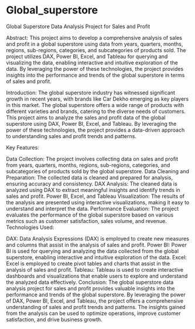 # Global_superstore
Global Superstore Data Analysis Project for Sales and Profit

Abstract: This project aims to develop a comprehensive analysis of sales and profit in a global superstore using data from years, quarters, months, regions, sub-regions, categories, and subcategories of products sold. The project utilizes DAX, Power BI, Excel, and Tableau for querying and visualizing the data, enabling interactive and intuitive exploration of the data. By leveraging the power of these technologies, the project provides insights into the performance and trends of the global superstore in terms of sales and profit.

Introduction: The global superstore industry has witnessed significant growth in recent years, with brands like Car Dekho emerging as key players in this market. The global superstore offers a wide range of products with different varieties and brands, catering to the diverse needs of customers. This project aims to analyze the sales and profit data of the global superstore using DAX, Power BI, Excel, and Tableau. By leveraging the power of these technologies, the project provides a data-driven approach to understanding sales and profit trends and patterns.

Key Features:

Data Collection: The project involves collecting data on sales and profit from years, quarters, months, regions, sub-regions, categories, and subcategories of products sold by the global superstore.
Data Cleaning and Preparation: The collected data is cleaned and prepared for analysis, ensuring accuracy and consistency.
DAX Analysis: The cleaned data is analyzed using DAX to extract meaningful insights and identify trends in sales and profit.
Power BI, Excel, and Tableau Visualization: The results of the analysis are presented using interactive visualizations, making it easy to understand and interpret the data.
Performance Evaluation: The project evaluates the performance of the global superstore based on various metrics such as customer satisfaction, sales volume, and revenue.
Technologies Used:

DAX: Data Analysis Expressions (DAX) is employed to create new measures and columns that assist in the analysis of sales and profit.
Power BI: Power BI is used for querying and analyzing the data collected from the global superstore, enabling interactive and intuitive exploration of the data.
Excel: Excel is employed to create pivot tables and charts that assist in the analysis of sales and profit.
Tableau: Tableau is used to create interactive dashboards and visualizations that enable users to explore and understand the analyzed data effectively.
Conclusion: The global superstore data analysis project for sales and profit provides valuable insights into the performance and trends of the global superstore. By leveraging the power of DAX, Power BI, Excel, and Tableau, the project offers a comprehensive understanding of sales and profit trends and patterns. The insights gained from the analysis can be used to optimize operations, improve customer satisfaction, and drive business growth.
